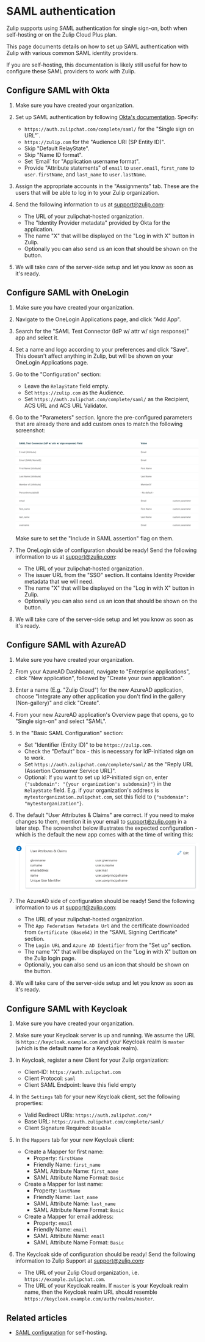 # SAML authentication

Zulip supports using SAML authentication for single sign-on, both when
self-hosting or on the Zulip Cloud Plus plan.

This page documents details on how to set up SAML authentication with
Zulip with various common SAML identity providers.

If you are self-hosting, this documentation is likely still useful for
how to configure these SAML providers to work with Zulip.

## Configure SAML with Okta

1. Make sure you have created your organization.

1. Set up SAML authentication by following
   [Okta's documentation](https://developer.okta.com/docs/guides/saml-application-setup/overview/).
   Specify:
     * `https://auth.zulipchat.com/complete/saml/` for the "Single sign on URL"`.
     * `https://zulip.com` for the "Audience URI (SP Entity ID)".
     * Skip "Default RelayState".
     * Skip "Name ID format".
     * Set 'Email` for "Application username format".
     * Provide "Attribute statements" of `email` to `user.email`,
       `first_name` to `user.firstName`, and `last_name` to `user.lastName`.

1. Assign the appropriate accounts in the "Assignments" tab. These are the users
   that will be able to log in to your Zulip organization.

1. Send the following information to us at support@zulip.com:
     * The URL of your zulipchat-hosted organization.
     * The "Identity Provider metadata" provided by Okta for the application.
     * The name "X" that will be displayed on the "Log in with X" button in Zulip.
     * Optionally you can also send us an icon that should be shown on the button.

1. We will take care of the server-side setup and let you know as soon as it's ready.

## Configure SAML with OneLogin

1. Make sure you have created your organization.

1. Navigate to the OneLogin Applications page, and click "Add App".

1. Search for the "SAML Test Connector (IdP w/ attr w/ sign response)" app and select it.

1. Set a name and logo according to your preferences and click "Save". This doesn't affect anything in Zulip,
   but will be shown on your OneLogin Applications page.

1. Go to the "Configuration" section:
    * Leave the `RelayState` field empty.
    * Set `https://zulip.com` as the Audience.
    * Set `https://auth.zulipchat.com/complete/saml/` as the Recipient, ACS URL
      and ACS URL Validator.

1. Go to the "Parameters" section. Ignore the pre-configured parameters that are already there
   and add custom ones to match the following screenshot:

    ![OneLogin parameters](/static/images/help/onelogin_parameters.png)

    Make sure to set the "Include in SAML assertion" flag on them.

1. The OneLogin side of configuration should be ready!
   Send the following information to us at support@zulip.com:
     * The URL of your zulipchat-hosted organization.
     * The issuer URL from the "SSO" section. It contains Identity Provider metadata that we will need.
     * The name "X" that will be displayed on the "Log in with X" button in Zulip.
     * Optionally you can also send us an icon that should be shown on the button.

1. We will take care of the server-side setup and let you know as soon as it's ready.

## Configure SAML with AzureAD

1. Make sure you have created your organization.

1. From your AzureAD Dashboard, navigate to "Enterprise applications",
   click "New application", followed by "Create your own application".

1. Enter a name (E.g. "Zulip Cloud") for the new AzureAD application,
   choose "Integrate any other application you don't find in the
   gallery (Non-gallery)" and click "Create".

1. From your new AzureAD application's Overview page that opens, go to
   "Single sign-on" and select "SAML".

1. In the "Basic SAML Configuration" section:

    * Set "Identifier (Entity ID)" to be `https://zulip.com`.
    * Check the "Default" box - this is necessary for IdP-initiated sign on to work.
    * Set `https://auth.zulipchat.com/complete/saml/` as the "Reply URL (Assertion Consumer Service URL)".
    * Optional: If you want to set up IdP-initiated sign on, enter
    `{"subdomain": "{your organization's subdomain}"}` in the
    `RelayState` field. E.g. if your organization's
    address is `mytestorganization.zulipchat.com`, set this field to
    `{"subdomain": "mytestorganization"}`.

1. The default "User Attributes & Claims" are correct. If you need to
   make changes to them, mention it in your email to support@zulip.com
   in a later step. The screenshot below illustrates the expected
   configuration - which is the default the new app comes with at the
   time of writing this:

    ![AzureAD attributes](/static/images/help/azuread_saml_attrs.png)

1. The AzureAD side of configuration should be ready!
   Send the following information to us at support@zulip.com:
     * The URL of your zulipchat-hosted organization.
     * The `App Federation Metadata Url` and the certificate
       downloaded from `Certificate (Base64)` in the "SAML Signing Certificate" section.
     * The `Login URL` and `Azure AD Identifier` from the "Set up" section.
     * The name "X" that will be displayed on the "Log in with X"
       button on the Zulip login page.
     * Optionally, you can also send us an icon that should be shown on the button.

1. We will take care of the server-side setup and let you know as soon as it's ready.

## Configure SAML with Keycloak

1. Make sure you have created your organization.
1. Make sure your Keycloak server is up and running. We assume the URL
   is `https://keycloak.example.com` and your Keycloak realm is `master` (which
   is the default name for a Keycloak realm).
1. In Keycloak, register a new Client for your Zulip organization:
    * Client-ID: `https://auth.zulipchat.com`
    * Client Protocol: `saml`
    * Client SAML Endpoint: leave this field empty
1. In the `Settings` tab for your new Keycloak client, set the following properties:
    - Valid Redirect URIs: `https://auth.zulipchat.com/*`
    - Base URL: `https://auth.zulipchat.com/complete/saml/`
    - Client Signature Required: `Disable`
1. In the `Mappers` tab for your new Keycloak client:
    * Create a Mapper for first name:
        * Property: `firstName`
        * Friendly Name: `first_name`
        * SAML Attribute Name: `first_name`
        * SAML Attribute Name Format: `Basic`
    * Create a Mapper for last name:
        * Property: `lastName`
        * Friendly Name: `last_name`
        * SAML Attribute Name: `last_name`
        * SAML Attribute Name Format: `Basic`
    * Create a Mapper for email address:
        * Property: `email`
        * Friendly Name: `email`
        * SAML Attribute Name: `email`
        * SAML Attribute Name Format: `Basic`

1. The Keycloak side of configuration should be ready! Send the
following information to Zulip Support at support@zulip.com:

    * The URL of your Zulip Cloud organization, i.e. `https://example.zulipchat.com`.
    * The URL of your Keycloak realm. If `master` is your Keycloak
      realm name, then the Keycloak realm URL should resemble
      `https://keycloak.example.com/auth/realms/master`.


## Related articles

* [SAML configuration][saml-readthedocs] for self-hosting.

[saml-readthedocs]: https://zulip.readthedocs.io/en/stable/production/authentication-methods.html#saml
